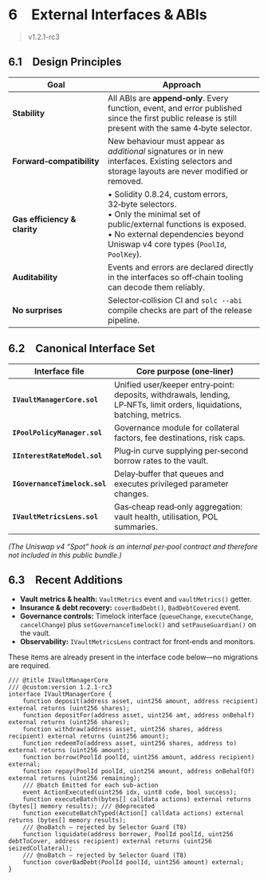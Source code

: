 # 6 External Interfaces & ABIs

> v1.2.1-rc3

## 6.1 Design Principles

| Goal                         | Approach                                                                                                                                                                                                  |
| ---------------------------- | --------------------------------------------------------------------------------------------------------------------------------------------------------------------------------------------------------- |
| **Stability**                | All ABIs are **append‑only**. Every function, event, and error published since the first public release is still present with the same 4‑byte selector.                                                   |
| **Forward‑compatibility**    | New behaviour must appear as _additional_ signatures or in new interfaces. Existing selectors and storage layouts are never modified or removed.                                                          |
| **Gas efficiency & clarity** | • Solidity 0.8.24, custom errors, 32‑byte selectors.<br>• Only the minimal set of public/external functions is exposed.<br>• No external dependencies beyond Uniswap v4 core types (`PoolId`, `PoolKey`). |
| **Auditability**             | Events and errors are declared directly in the interfaces so off‑chain tooling can decode them reliably.                                                                                                  |
| **No surprises**             | Selector‑collision CI and `solc --abi` compile checks are part of the release pipeline.                                                                                                                   |

## 6.2 Canonical Interface Set

| Interface file                | Core purpose (one‑liner)                                                                                                 |
| ----------------------------- | ------------------------------------------------------------------------------------------------------------------------ |
| **`IVaultManagerCore.sol`**   | Unified user/keeper entry‑point: deposits, withdrawals, lending, LP‑NFTs, limit orders, liquidations, batching, metrics. |
| **`IPoolPolicyManager.sol`**  | Governance module for collateral factors, fee destinations, risk caps.                                                   |
| **`IInterestRateModel.sol`**  | Plug‑in curve supplying per‑second borrow rates to the vault.                                                            |
| **`IGovernanceTimelock.sol`** | Delay‑buffer that queues and executes privileged parameter changes.                                                      |
| **`IVaultMetricsLens.sol`**   | Gas‑cheap read‑only aggregation: vault health, utilisation, POL summaries.                                               |

_(The Uniswap v4 “Spot” hook is an internal per‑pool contract and therefore not included in this public bundle.)_

## 6.3 Recent Additions

- **Vault metrics & health:** `VaultMetrics` event and `vaultMetrics()` getter.
- **Insurance & debt recovery:** `coverBadDebt()`, `BadDebtCovered` event.
- **Governance controls:** Timelock interface (`queueChange`, `executeChange`, `cancelChange`) plus `setGovernanceTimelock()` and `setPauseGuardian()` on the vault.
- **Observability:** `IVaultMetricsLens` contract for front‑ends and monitors.

These items are already present in the interface code below—no migrations are required.

```solidity
/// @title IVaultManagerCore
/// @custom:version 1.2.1-rc3
interface IVaultManagerCore {
    function deposit(address asset, uint256 amount, address recipient) external returns (uint256 shares);
    function depositFor(address asset, uint256 amt, address onBehalf) external returns (uint256 shares);
    function withdraw(address asset, uint256 shares, address recipient) external returns (uint256 amount);
    function redeemTo(address asset, uint256 shares, address to) external returns (uint256 amount);
    function borrow(PoolId poolId, uint256 amount, address recipient) external;
    function repay(PoolId poolId, uint256 amount, address onBehalfOf) external returns (uint256 remaining);
    /// @batch Emitted for each sub-action
    event ActionExecuted(uint256 idx, uint8 code, bool success);
    function executeBatch(bytes[] calldata actions) external returns (bytes[] memory results); /// @deprecated
    function executeBatchTyped(Action[] calldata actions) external returns (bytes[] memory results);
    /// @noBatch – rejected by Selector Guard (T8)
    function liquidate(address borrower, PoolId poolId, uint256 debtToCover, address recipient) external returns (uint256 seizedCollateral);
    /// @noBatch – rejected by Selector Guard (T8)
    function coverBadDebt(PoolId poolId, uint256 amount) external;
}
```
